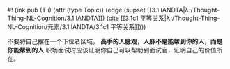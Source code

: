 #! (ink pub (T i) (attr (type Topic)) (edge (supset [[3.1 IANDTA|λ:/Thought-Thing-NL-Cognition/3.1 IANDTA]]) (cite [[3.1c1 平等关系|λ:/Thought-Thing-NL-Cognition/元素/3.1 IANDTA/3.1c1 平等关系]])))

不要将自己摆在一个下位者区域。
 **高手的人脉观，人脉不是能帮到你的人，而是你能帮到的人** 
职场面试时应该证明你自己可以帮助到面试官，证明自己的价值所在​。